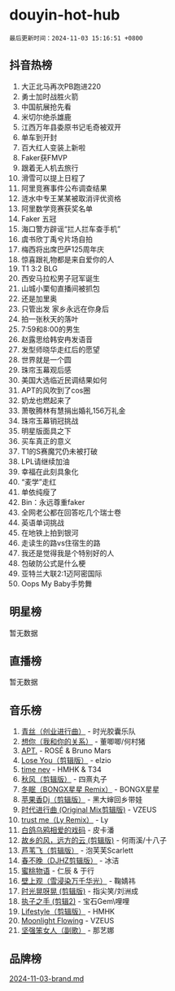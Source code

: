 # douyin-hot-hub

`最后更新时间：2024-11-03 15:16:51 +0800`

## 抖音热榜

1. 大正北马再次PB跑进220
1. 勇士加时战胜火箭
1. 中国航展抢先看
1. 米切尔绝杀雄鹿
1. 江西万年县委原书记毛奇被双开
1. 单车到开封
1. 百大红人变装上新啦
1. Faker获FMVP
1. 跟着无人机去旅行
1. 滑雪可以提上日程了
1. 阿里竞赛事件公布调查结果
1. 涟水中专王某某被取消评优资格
1. 阿里数学竞赛获奖名单
1. Faker 五冠
1. 海口警方辟谣“拦人拦车查手机”
1. 虞书欣丁禹兮片场自拍
1. 梅西将出席巴萨125周年庆
1. 惊喜跟礼物都是来自爱你的人
1. T1 3:2 BLG
1. 西安马拉松男子冠军诞生
1. 山城小栗旬直播间被抓包
1. 还是加里奥
1. 只管出发 家乡永远在你身后
1. 拍一张秋天的落叶
1. 7:59和8:00的男生
1. 赵露思给韩安冉发语音
1. 发型师晓华走红后的愿望
1. 世界就是一个圆
1. 珠帘玉幕观后感
1. 美国大选临近民调结果如何
1. APT的风吹到了cos圈
1. 奶龙也燃起来了
1. 萧敬腾林有慧捐出婚礼156万礼金
1. 珠帘玉幕销冠挑战
1. 明星版面具之下
1. 买车真正的意义
1. T1的S赛魔咒仍未被打破
1. LPL请继续加油
1. 幸福在此刻具象化
1. “麦学”走红
1. 单依纯瘦了
1. Bin：永远尊重faker
1. 全网老公都在回答吃几个瑞士卷
1. 英语单词挑战
1. 在地铁上拍到银河
1. 走读生的路vs住宿生的路
1. 我还是觉得我是个特别好的人
1. 包破防公式是什么梗
1. 亚特兰大联2:1迈阿密国际
1. Oops My Baby手势舞

## 明星榜

暂无数据

## 直播榜

暂无数据

## 音乐榜

1. [青丝（创业进行曲）](https://sf5-hl-cdn-tos.douyinstatic.com/obj/tos-cn-ve-2774/ooYARJB5iBRNhCOkDsS3BAKW91CIMoQfwzwKLi) - 时光胶囊乐队
1. [想你（我和你的关系）](https://sf5-hl-cdn-tos.douyinstatic.com/obj/tos-cn-ve-2774/o8QxhcOBDYYX0zqKCjFVQXZ3RBffnRBQEogitG) - 董唧唧/何村猪
1. [APT.](https://sf5-hl-cdn-tos.douyinstatic.com/obj/tos-cn-ve-2774/oUIcRnUtZBV1JgZtxIMCAiiBSVBSEEOCFfkeMQ) - ROSÉ & Bruno Mars
1. [Lose You（剪辑版）](https://sf3-cdn-tos.douyinstatic.com/obj/tos-cn-ve-2774/og9yxQxAWI86iBNr9ojBFMoWTIvDZZb8HwiGY) - elzio
1. [time nev](https://sf3-cdn-tos.douyinstatic.com/obj/tos-cn-ve-2774/oc6aICzpzBCWrhCvDVi2AZmQLt0gIBxfMEfd6i) - HMHK & T34
1. [秋风（剪辑版）](https://sf3-cdn-tos.douyinstatic.com/obj/tos-cn-ve-2774/ocGaU84LfAfzMd2wbXdQFpCGhBiXg82JNMRRie) - 四熹丸子
1. [冬眠（BONGX星星 Remix）](https://sf5-hl-cdn-tos.douyinstatic.com/obj/tos-cn-ve-2774/oMCfFFoE3LwQ7agAgOIG4ieExqkeAsxNBEkLdz) - BONGX星星
1. [苹果香Dj（剪辑版）](https://sf5-hl-cdn-tos.douyinstatic.com/obj/tos-cn-ve-2774/oEeIEQbYGAOspCTRAIeYF4Ok8LgZ8NBaRe4ztR) - 黑大婶回乡带娃
1. [时代进行曲 (Original Mix剪辑版)](https://sf5-hl-cdn-tos.douyinstatic.com/obj/tos-cn-ve-2774/oYrssziLdrtiW6cKABM8n5Vfc2xwXiIBInoAkn) - VZEUS
1. [trust me（Ly Remix）](https://sf3-cdn-tos.douyinstatic.com/obj/tos-cn-ve-2774/oUo1M8fz5AfmMSExABQQKFE0eCMWgsiccfqrMA) - Ly
1. [白鸽乌鸦相爱的戏码](https://sf5-hl-cdn-tos.douyinstatic.com/obj/tos-cn-ve-2774/oMVVEf6eDAOmFtNtCsEqKpIorBDM8Nkg6TZRqC) - 皮卡潘
1. [故乡的风，远方的云 (剪辑版)](https://sf5-hl-cdn-tos.douyinstatic.com/obj/tos-cn-ve-2774/ooPEdiZMrAAWisczq1WXoZYGU6GxII2UUBvYI) - 何雨溪/十八子
1. [芦苇飞（剪辑版）](https://sf5-hl-cdn-tos.douyinstatic.com/obj/tos-cn-ve-2774/ok3IaChjEFFoK3FAMzXDEgfpeE6Al3Nv2BnfCW) - 泡芙芙Scarlett
1. [春不晚（DJHZ剪辑版）](https://sf5-hl-cdn-tos.douyinstatic.com/obj/tos-cn-ve-2774/osEZa7YZ6wNo9QDABgfGFaCQKRQTNafsBJDnKt) - 冰洁
1. [蜜桃物语](https://sf5-hl-cdn-tos.douyinstatic.com/obj/tos-cn-ve-2774/oIhOSCZtIACtYU4XQkngiW9kCBfVD1Fz9IYeqL) - 仁辰 & 于行
1. [壁上观（雪浸染万千华光）](https://sf3-cdn-tos.douyinstatic.com/obj/tos-cn-ve-2774/ocIizBMxWi8vA8UdAMIYdYCjgBB5Z3WZWxrvY) - 鞠婧祎
1. [时光晃呀晃 (剪辑版)](https://sf5-hl-cdn-tos.douyinstatic.com/obj/tos-cn-ve-2774/o8ACeQem3gwI1x3GIYGAfKG0LJebKFRJDwRwyW) - 指尖笑/刘洲成
1. [执子之手 (剪辑2)](https://sf5-hl-cdn-tos.douyinstatic.com/obj/tos-cn-ve-2774/oUoZLQjCc31XzqsBnBQUNgeKtYPBcgbFDwtfcu) - 宝石Gem\哩哩
1. [Lifestyle（剪辑版）](https://sf3-cdn-tos.douyinstatic.com/obj/tos-cn-ve-2774/owfqGgjwG3V5lCLaAIezFMeg3LtuKNBaZKgzPV) - HMHK
1. [Moonlight Flowing](https://sf5-hl-cdn-tos.douyinstatic.com/obj/tos-cn-ve-2774/oopZsCtRnQgOhEYmv9FfBBgwmeaQmWQQZED9tN) - VZEUS
1. [坚强笨女人（副歌）](https://sf5-hl-cdn-tos.douyinstatic.com/obj/tos-cn-ve-2774/ospNInQiZvGWyBVg5zkNsAMct5uJIg1CrZiPL) - 那艺娜

## 品牌榜

[2024-11-03-brand.md](2024-11-03-brand.md)
